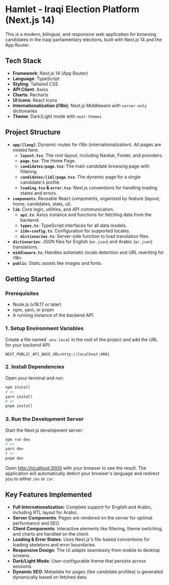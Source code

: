 # Hamlet - Iraqi Election Platform (Next.js 14)

This is a modern, bilingual, and responsive web application for browsing candidates in the Iraqi parliamentary elections, built with Next.js 14 and the App Router.

## Tech Stack

- **Framework**: Next.js 14 (App Router)
- **Language**: TypeScript
- **Styling**: Tailwind CSS
- **API Client**: Axios
- **Charts**: Recharts
- **UI Icons**: React Icons
- **Internationalization (i18n)**: Next.js Middleware with `server-only` dictionaries
- **Theme**: Dark/Light mode with `next-themes`

## Project Structure

- **`app/[lang]`**: Dynamic routes for i18n (internationalization). All pages are nested here.
  - **`layout.tsx`**: The root layout, including Navbar, Footer, and providers.
  - **`page.tsx`**: The Home Page.
  - **`candidates/page.tsx`**: The main candidate browsing page with filtering.
  - **`candidates/[id]/page.tsx`**: The dynamic page for a single candidate's profile.
  - **`loading.tsx` & `error.tsx`**: Next.js conventions for handling loading states and errors.
- **`components`**: Reusable React components, organized by feature (layout, home, candidates, stats, ui).
- **`lib`**: Core logic, utilities, and API communication.
  - **`api.ts`**: Axios instance and functions for fetching data from the backend.
  - **`types.ts`**: TypeScript interfaces for all data models.
  - **`i18n-config.ts`**: Configuration for supported locales.
  - **`dictionaries.ts`**: Server-side function to load translation files.
- **`dictionaries`**: JSON files for English (`en.json`) and Arabic (`ar.json`) translations.
- **`middleware.ts`**: Handles automatic locale detection and URL rewriting for i18n.
- **`public`**: Static assets like images and fonts.

## Getting Started

### Prerequisites

- Node.js (v18.17 or later)
- npm, yarn, or pnpm
- A running instance of the backend API.

### 1. Setup Environment Variables

Create a file named `.env.local` in the root of the project and add the URL for your backend API:

```
NEXT_PUBLIC_API_BASE_URL=http://localhost:4001
```

### 2. Install Dependencies

Open your terminal and run:

```bash
npm install
# or
yarn install
# or
pnpm install
```

### 3. Run the Development Server

Start the Next.js development server:

```bash
npm run dev
# or
yarn dev
# or
pnpm dev
```

Open [http://localhost:3000](http://localhost:3000) with your browser to see the result. The application will automatically detect your browser's language and redirect you to either `/en` or `/ar`.

## Key Features Implemented

- **Full Internationalization**: Complete support for English and Arabic, including RTL layout for Arabic.
- **Server Components**: Pages are rendered on the server for optimal performance and SEO.
- **Client Components**: Interactive elements like filtering, theme switching, and charts are handled on the client.
- **Loading & Error States**: Uses Next.js's file-based conventions for loading skeletons and error boundaries.
- **Responsive Design**: The UI adapts seamlessly from mobile to desktop screens.
- **Dark/Light Mode**: User-configurable theme that persists across sessions.
- **Dynamic SEO**: Metadata for pages (like candidate profiles) is generated dynamically based on fetched data.
